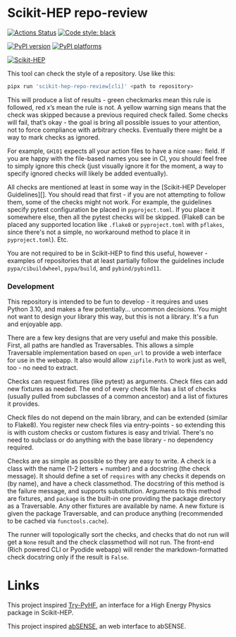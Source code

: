 # Scikit-HEP repo-review

[![Actions Status][actions-badge]][actions-link]
[![Code style: black][black-badge]][black-link]

[![PyPI version][pypi-version]][pypi-link]
[![PyPI platforms][pypi-platforms]][pypi-link]

[![Scikit-HEP][sk-badge]](https://scikit-hep.org/)

This tool can check the style of a repository. Use like this:

```bash
pipx run 'scikit-hep-repo-review[cli]' <path to repository>
```

This will produce a list of results - green checkmarks mean this rule is
followed, red x’s mean the rule is not. A yellow warning sign means that the
check was skipped because a previous required check failed. Some checks will
fail, that’s okay - the goal is bring all possible issues to your attention,
not to force compliance with arbitrary checks. Eventually there might be a way
to mark checks as ignored.

For example, `GH101` expects all your action files to have a nice `name:`
field. If you are happy with the file-based names you see in CI, you should
feel free to simply ignore this check (just visually ignore it for the moment,
a way to specify ignored checks will likely be added eventually).

All checks are mentioned at least in some way in the [Scikit-HEP Developer
Guidelines][]. You should read that first - if you are not attempting to follow
them, some of the checks might not work. For example, the guidelines specify
pytest configuration be placed in `pyproject.toml`. If you place it somewhere
else, then all the pytest checks will be skipped. (Flake8 can be placed any
supported location like `.flake8` or `pyproject.toml` with `pflakes`, since
there's not a simple, no workaround method to place it in `pyproject.toml`). Etc.

You are not required to be in Scikit-HEP to find this useful, however -
examples of repositories that at least partially follow the guidelines include
`pypa/cibuildwheel`, `pypa/build`, and `pybind/pybind11`.

### Development

This repository is intended to be fun to develop - it requires and uses Python
3.10, and makes a few potentially... uncommon decisions. You might not want to
design your library this way, but this is not a library. It's a fun and
enjoyable app.

There are a few key designs that are very useful and make this possible. First,
all paths are handled as Traversables. This allows a simple Traversable
implementation based on `open_url` to provide a web interface for use in the
webapp. It also would allow `zipfile.Path` to work just as well, too - no need
to extract.

Checks can request fixtures (like pytest) as arguments. Check files can add new
fixtures as needed. The end of every check file has a list of checks (usually
pulled from subclasses of a common ancestor) and a list of fixtures it
provides.

Check files do not depend on the main library, and can be extended (similar to
Flake8). You register new check files via entry-points - so extending this is
with custom checks or custom fixtures is easy and trivial. There's no need to
subclass or do anything with the base library - no dependency required.

Checks are as simple as possible so they are easy to write. A check is a class
with the name (1-2 letters + number) and a docstring (the check message). It
should define a set of `requires` with any checks it depends on (by name), and
have a check classmethod. The docstring of this method is the failure message,
and supports substitution. Arguments to this method are fixtures, and `package`
is the built-in one providing the package directory as a Traversable. Any other
fixtures are available by name. A new fixture is given the package Traversable,
and can produce anything (recommended to be cached via `functools.cache`).

The runner will topologically sort the checks, and checks that do not run will
get a `None` result and the check classmethod will not run. The front-end (Rich
powered CLI or Pyodide webapp) will render the markdown-formatted check
docstring only if the result is `False`.

# Links

This project inspired [Try-PyHF](https://kratsg.github.io/try-pyhf/), an
interface for a High Energy Physics package in Scikit-HEP.

This project inspired [abSENSE](https://princetonuniversity.github.io/abSENSE/), an
web interface to abSENSE.

[actions-badge]: https://github.com/scikit-hep/repo-review/workflows/CI/badge.svg
[actions-link]: https://github.com/scikit-hep/repo-review/actions
[black-badge]: https://img.shields.io/badge/code%20style-black-000000.svg
[black-link]: https://github.com/psf/black
[pypi-link]: https://pypi.org/project/scikit-hep-repo-review/
[pypi-platforms]: https://img.shields.io/pypi/pyversions/scikit-hep-repo-review
[pypi-version]: https://badge.fury.io/py/scikit-hep-repo-review.svg
[sk-badge]: https://scikit-hep.org/assets/images/Scikit--HEP-Project-blue.svg
[scikit-build developer guidelines]: https://scikit-hep.org/developer
